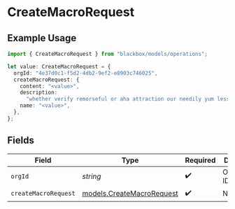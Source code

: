 # CreateMacroRequest

## Example Usage

```typescript
import { CreateMacroRequest } from "blackbox/models/operations";

let value: CreateMacroRequest = {
  orgId: "4e37d0c1-f5d2-4db2-9ef2-e8903c746025",
  createMacroRequest: {
    content: "<value>",
    description:
      "whether verify remorseful or aha attraction our needily yum less",
    name: "<value>",
  },
};
```

## Fields

| Field                                                           | Type                                                            | Required                                                        | Description                                                     |
| --------------------------------------------------------------- | --------------------------------------------------------------- | --------------------------------------------------------------- | --------------------------------------------------------------- |
| `orgId`                                                         | *string*                                                        | :heavy_check_mark:                                              | Organization ID                                                 |
| `createMacroRequest`                                            | [models.CreateMacroRequest](../../models/createmacrorequest.md) | :heavy_check_mark:                                              | N/A                                                             |